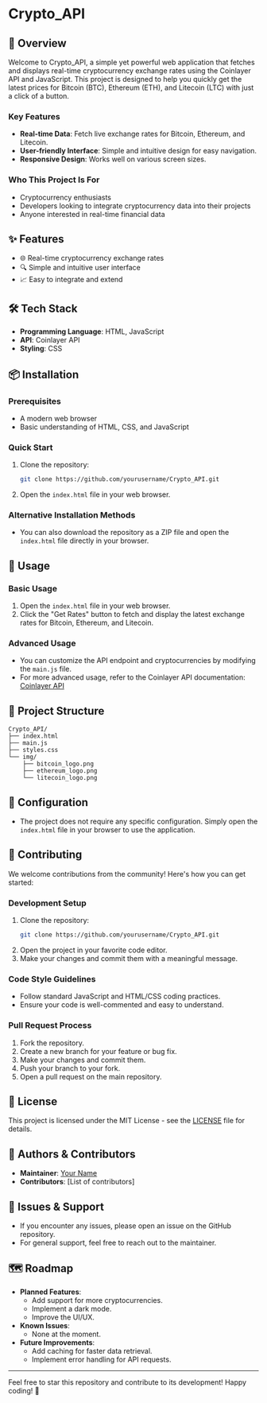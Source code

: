 # Crypto_API

## 🚀 Overview
Welcome to Crypto_API, a simple yet powerful web application that fetches and displays real-time cryptocurrency exchange rates using the Coinlayer API and JavaScript. This project is designed to help you quickly get the latest prices for Bitcoin (BTC), Ethereum (ETH), and Litecoin (LTC) with just a click of a button.

### Key Features
- **Real-time Data**: Fetch live exchange rates for Bitcoin, Ethereum, and Litecoin.
- **User-friendly Interface**: Simple and intuitive design for easy navigation.
- **Responsive Design**: Works well on various screen sizes.

### Who This Project Is For
- Cryptocurrency enthusiasts
- Developers looking to integrate cryptocurrency data into their projects
- Anyone interested in real-time financial data

## ✨ Features
- 🌐 Real-time cryptocurrency exchange rates
- 🔍 Simple and intuitive user interface
- 📈 Easy to integrate and extend

## 🛠️ Tech Stack
- **Programming Language**: HTML, JavaScript
- **API**: Coinlayer API
- **Styling**: CSS

## 📦 Installation

### Prerequisites
- A modern web browser
- Basic understanding of HTML, CSS, and JavaScript

### Quick Start
1. Clone the repository:
   ```bash
   git clone https://github.com/yourusername/Crypto_API.git
   ```
2. Open the `index.html` file in your web browser.

### Alternative Installation Methods
- You can also download the repository as a ZIP file and open the `index.html` file directly in your browser.

## 🎯 Usage

### Basic Usage
1. Open the `index.html` file in your web browser.
2. Click the "Get Rates" button to fetch and display the latest exchange rates for Bitcoin, Ethereum, and Litecoin.

### Advanced Usage
- You can customize the API endpoint and cryptocurrencies by modifying the `main.js` file.
- For more advanced usage, refer to the Coinlayer API documentation: [Coinlayer API](https://www.coinlayer.com/api)

## 📁 Project Structure
```
Crypto_API/
├── index.html
├── main.js
├── styles.css
└── img/
    ├── bitcoin_logo.png
    ├── ethereum_logo.png
    └── litecoin_logo.png
```

## 🔧 Configuration
- The project does not require any specific configuration. Simply open the `index.html` file in your browser to use the application.

## 🤝 Contributing
We welcome contributions from the community! Here's how you can get started:

### Development Setup
1. Clone the repository:
   ```bash
   git clone https://github.com/yourusername/Crypto_API.git
   ```
2. Open the project in your favorite code editor.
3. Make your changes and commit them with a meaningful message.

### Code Style Guidelines
- Follow standard JavaScript and HTML/CSS coding practices.
- Ensure your code is well-commented and easy to understand.

### Pull Request Process
1. Fork the repository.
2. Create a new branch for your feature or bug fix.
3. Make your changes and commit them.
4. Push your branch to your fork.
5. Open a pull request on the main repository.

## 📝 License
This project is licensed under the MIT License - see the [LICENSE](LICENSE) file for details.

## 👥 Authors & Contributors
- **Maintainer**: [Your Name](https://github.com/yourusername)
- **Contributors**: [List of contributors]

## 🐛 Issues & Support
- If you encounter any issues, please open an issue on the GitHub repository.
- For general support, feel free to reach out to the maintainer.

## 🗺️ Roadmap
- **Planned Features**:
  - Add support for more cryptocurrencies.
  - Implement a dark mode.
  - Improve the UI/UX.
- **Known Issues**:
  - None at the moment.
- **Future Improvements**:
  - Add caching for faster data retrieval.
  - Implement error handling for API requests.

---

Feel free to star this repository and contribute to its development! Happy coding! 🚀

